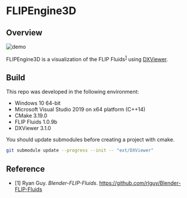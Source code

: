 # FLIPEngine3D
## Overview
![demo](docs/images/demo.gif)

FLIPEngine3D is a visualization of the FLIP Fluids<sup>[1](#footnote_1)</sup> using <A href="https://github.com/frostsim/DXViewer">DXViewer</A>.

## Build
This repo was developed in the following environment:
* Windows 10 64-bit
* Microsoft Visual Studio 2019 on x64 platform (C++14)
* CMake 3.19.0
* FLIP Fluids 1.0.9b
* DXViewer 3.1.0

You should update submodules before creating a project with cmake.

```bash
git submodule update --progress --init -- "ext/DXViewer"
```

## Reference
* <a name="footnote_1">[1]</a> Ryan Guy. _Blender-FLIP-Fluids_. https://github.com/rlguy/Blender-FLIP-Fluids
